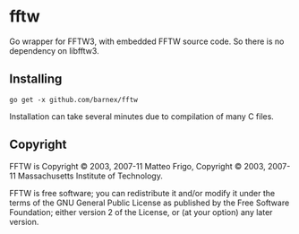 fftw
====

Go wrapper for FFTW3, with embedded FFTW source code. So there is no dependency on libfftw3.

Installing
----------

`go get -x github.com/barnex/fftw`

Installation can take several minutes due to compilation of many C files.

Copyright
---------

FFTW is Copyright © 2003, 2007-11 Matteo Frigo, Copyright © 2003, 2007-11 Massachusetts Institute of Technology.

FFTW is free software; you can redistribute it and/or modify it under the terms of the GNU General Public License as published by the Free Software Foundation; either version 2 of the License, or (at your option) any later version.

